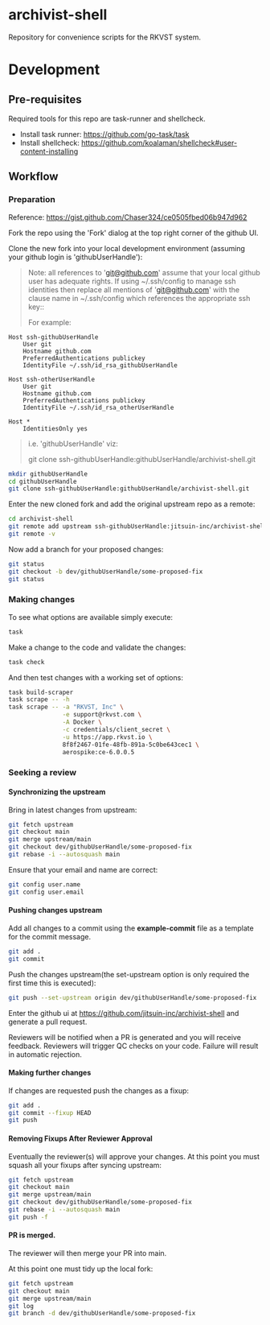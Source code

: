 # archivist-shell

Repository for convenience scripts for the RKVST system.

# Development

## Pre-requisites

Required tools for this repo are task-runner and shellcheck.

   - Install task runner: https://github.com/go-task/task
   - Install shellcheck: https://github.com/koalaman/shellcheck#user-content-installing

## Workflow

### Preparation

Reference: https://gist.github.com/Chaser324/ce0505fbed06b947d962

Fork the repo using the 'Fork' dialog at the top right corner of the github UI.

Clone the new fork into your local development environment (assuming your github
login is 'githubUserHandle'):

> Note: all references to 'git@github.com' assume that your local github user has adequate
> rights. If using ~/.ssh/config to manage ssh identities then replace all mentions of
> 'git@github.com' with the clause name in ~/.ssh/config which references the appropriate
> ssh key::
> 
> For example:
```
Host ssh-githubUserHandle
    User git
    Hostname github.com
    PreferredAuthentications publickey
    IdentityFile ~/.ssh/id_rsa_githubUserHandle

Host ssh-otherUserHandle
    User git
    Hostname github.com
    PreferredAuthentications publickey
    IdentityFile ~/.ssh/id_rsa_otherUserHandle

Host *
    IdentitiesOnly yes

```
> i.e. 'githubUserHandle' viz:
>
>    git clone ssh-githubUserHandle:githubUserHandle/archivist-shell.git
>


```bash
mkdir githubUserHandle
cd githubUserHandle
git clone ssh-githubUserHandle:githubUserHandle/archivist-shell.git
```

Enter the new cloned fork and add the original upstream repo as a remote:

```bash
cd archivist-shell
git remote add upstream ssh-githubUserHandle:jitsuin-inc/archivist-shell.git
git remote -v
```

Now add a branch for your proposed changes:

```bash
git status
git checkout -b dev/githubUserHandle/some-proposed-fix
git status
```

### Making changes

To see what options are available simply execute:

```bash
task
```

Make a change to the code and validate the changes:

```bash
task check
```

And then test changes with a working set of options:

```bash
task build-scraper
task scrape -- -h
task scrape -- -a "RKVST, Inc" \
               -e support@rkvst.com \
               -A Docker \
               -c credentials/client_secret \
               -u https://app.rkvst.io \
               8f8f2467-01fe-48fb-891a-5c0be643cec1 \
               aerospike:ce-6.0.0.5
```

### Seeking a review

#### Synchronizing the upstream

Bring in latest changes from upstream:

```bash
git fetch upstream
git checkout main
git merge upstream/main
git checkout dev/githubUserHandle/some-proposed-fix
git rebase -i --autosquash main
```

Ensure that your email and name are correct:

```bash
git config user.name
git config user.email
```

#### Pushing changes upstream

Add all changes to a commit using the **example-commit** file as a template
for the commit message.

```bash
git add .
git commit
```

Push the changes upstream(the set-upstream option is only required the first time this is executed):

```bash
git push --set-upstream origin dev/githubUserHandle/some-proposed-fix
```

Enter the github ui at https://github.com/jitsuin-inc/archivist-shell and 
generate a pull request.

Reviewers will be notified when a PR is generated and you will receive feedback.
Reviewers will trigger QC checks on your code. Failure will result in
automatic rejection.

#### Making further changes

If changes are requested push the changes as a fixup:

```bash
git add .
git commit --fixup HEAD
git push
```

#### Removing Fixups After Reviewer Approval

Eventually the reviewer(s) will approve your changes. At this point you must
squash all your fixups after syncing upstream:

```bash
git fetch upstream
git checkout main
git merge upstream/main
git checkout dev/githubUserHandle/some-proposed-fix
git rebase -i --autosquash main
git push -f
```

#### PR is merged.

The reviewer will then merge your PR into main.

At this point one must tidy up the local fork:

```bash
git fetch upstream
git checkout main
git merge upstream/main
git log
git branch -d dev/githubUserHandle/some-proposed-fix
```

